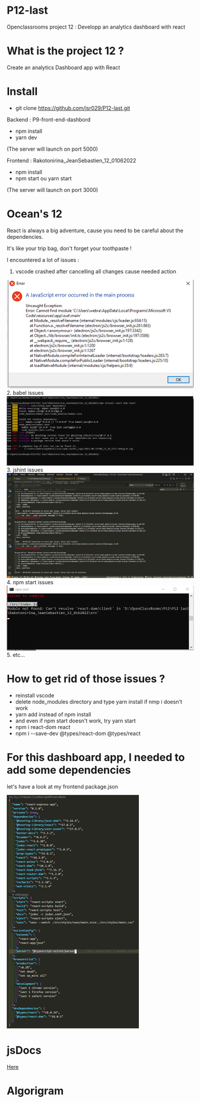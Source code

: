 # P12-last
Openclassrooms project 12 : Developp an analytics dashboard with react

# What is the project 12 ?
Create an analytics Dashboard app with React

# Install
- git clone https://github.com/jsr029/P12-last.git

Backend : P9-front-end-dashbord
- npm install 
- yarn dev

(The server will launch on port 5000)

Frontend : Rakotonirina_JeanSebastien_12_01062022
- npm install
- npm start ou yarn start

(The server will launch on port 3000)

# Ocean's 12
React is always a big adventure, cause you need to be careful about the dependencies. 

It's like your trip bag, don't forget your toothpaste !

I encountered a lot of issues :
1. vscode crashed after cancelling all changes cause needed action
<div><img src="https://github.com/jsr029/P12-last/blob/master/vscode%20error.PNG" alt="vscode crashing image" /></div> 
2. babel issues
<div><img src="https://github.com/jsr029/P12-last/blob/master/babelIssue.PNG" alt="babel issues" /></div>
3. jshint issues <div><img src="https://github.com/jsr029/P12-last/blob/master/jshintIssues.PNG" alt="jshint issue" /></div>
4. npm start issues <div><img src="https://github.com/jsr029/P12-last/blob/master/npmStartIssue.PNG" alt="npm start issues" /></div>
5. etc...

# How to get rid of those issues ?
- reinstall vscode
- delete node_modules directory and type yarn install if nmp i doesn't work
- yarn add instead of npm install
- and even if npm start doesn't work, try yarn start
- npm i react-dom react
- npm i --save-dev @types/react-dom @types/react

# For this dashboard app, I needed to add some dependencies
let's have a look at my frontend package.json
<div><img src="https://github.com/jsr029/P12-last/blob/master/packageJson.PNG" alt="package.json" /></div>

# jsDocs
[Here](https://jsr029.github.io/P12-last/Rakotonirina_JeanSebastien_12_0162022/docs/)

# Algorigram
